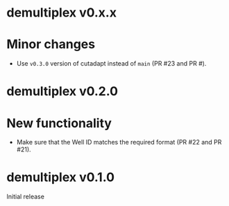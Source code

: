 # demultiplex v0.x.x

# Minor changes

* Use `v0.3.0` version of cutadapt instead of `main` (PR #23 and PR #).

# demultiplex v0.2.0

# New functionality

* Make sure that the Well ID matches the required format (PR #22 and PR #21). 

# demultiplex v0.1.0

Initial release
